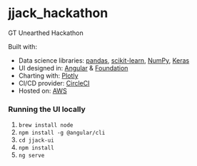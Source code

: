 # jjack_hackathon
GT Unearthed Hackathon

Built with:
- Data science libraries: [pandas](http://pandas.pydata.org/),
 [scikit-learn](http://scikit-learn.org/),
 [NumPy](http://www.numpy.org/),
 [Keras](https://keras.io/)
- UI designed in: [Angular](https://angular.io/) & [Foundation](https://foundation.zurb.com/)
- Charting with: [Plotly](https://plot.ly/)
- CI/CD provider: [CircleCI](https://circleci.com/)
- Hosted on: [AWS](https://aws.amazon.com/)

### Running the UI locally
1. `brew install node`
1. `npm install -g @angular/cli`
1. `cd jjack-ui`
1. `npm install`
1. `ng serve`
